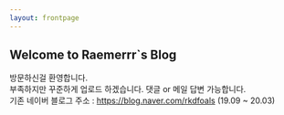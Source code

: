 ```yaml
---
layout: frontpage
---
```


## Welcome to Raemerrr`s Blog

방문하신걸 환영합니다.  
부족하지만 꾸준하게 업로드 하겠습니다. 댓글 or 메일 답변 가능합니다.  
기존 네이버 블로그 주소 : https://blog.naver.com/rkdfoals (19.09 ~ 20.03)
